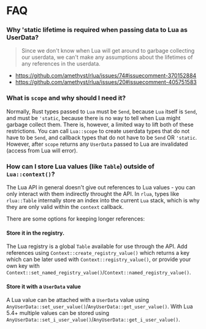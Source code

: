 # FAQ

### Why 'static lifetime is required when passing data to Lua as UserData?

> Since we don't know when Lua will get around to garbage collecting our userdata, we can't make any assumptions about the lifetimes of any references in the userdata.

* https://github.com/amethyst/rlua/issues/74#issuecomment-370152884
* https://github.com/amethyst/rlua/issues/20#issuecomment-405751583

### What is `scope` and why should I need it?

Normally, Rust types passed to `Lua` must be `Send`, because `Lua` itself is `Send`, and must be `'static`, because there is no way to tell when Lua might garbage collect them.  There is, however, a limited way to lift both of these restrictions.  You can call `Lua::scope` to create userdata types that do not have to be `Send`, and callback types that do not have to be `Send` OR `'static`.  However, after `scope` returns any `UserData` passed to Lua are invalidated (access from Lua will error).

### How can I store Lua values (like `Table`) outside of `Lua::context()`?

The Lua API in general doesn't give out references to Lua values - you can only interact with them indirectly throught the API.  In `rlua`, types like `rlua::Table` internally store an index into the current `Lua` stack, which is why they are only valid within the `context` callback.

There are some options for keeping longer references:

#### Store it in the registry.

The Lua registry is a global `Table` available for use through the API.  Add references using `Context::create_registry_value()` which returns a key which can be later used with `Context::registry_value()`, or provide your own key with `Context::set_named_registry_value()`/`Context::named_registry_value()`.

#### Store it with a `UserData` value

A Lua value can be attached with a `UserData` value using `AnyUserData::set_user_value()`/`AnyUserData::get_user_value()`.  With Lua 5.4+ multiple values can be stored using `AnyUserData::set_i_user_value()`/`AnyUserData::get_i_user_value()`.
